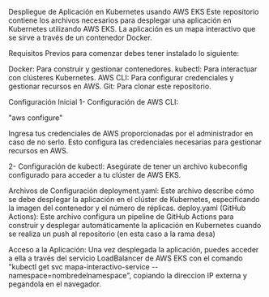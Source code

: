 Despliegue de Aplicación en Kubernetes usando AWS EKS
Este repositorio contiene los archivos necesarios para desplegar una aplicación en Kubernetes utilizando AWS EKS. La aplicación es un mapa interactivo que se sirve a través de un contenedor Docker.

Requisitos Previos
para comenzar debes tener instalado lo siguiente:

Docker: Para construir y gestionar contenedores.
kubectl: Para interactuar con clústeres Kubernetes.
AWS CLI: Para configurar credenciales y gestionar recursos en AWS.
Git: Para clonar este repositorio.

Configuración Inicial
1- Configuración de AWS CLI:
  
  "aws configure"

Ingresa tus credenciales de AWS proporcionadas por el administrador en caso de no serlo. Esto configura las credenciales necesarias para gestionar recursos en AWS.

2- Configuración de kubectl:
Asegúrate de tener un archivo kubeconfig configurado para acceder a tu clúster de AWS EKS. 

Archivos de Configuración
deployment.yaml: Este archivo describe cómo se debe desplegar la aplicación en el clúster de Kubernetes, especificando la imagen del contenedor y el número de réplicas.
deploy.yaml (GitHub Actions): Este archivo configura un pipeline de GitHub Actions para construir y desplegar automáticamente la aplicación en Kubernetes cuando se realiza un push al repositorio (en esta caso a la rama desa)

Acceso a la Aplicación: Una vez desplegada la aplicación, puedes acceder a ella a través del servicio LoadBalancer de AWS EKS con el comando "kubectl get svc mapa-interactivo-service --namespace=nombredelnamespace", copiando la direccion IP externa y pegandola en el navegador. 



